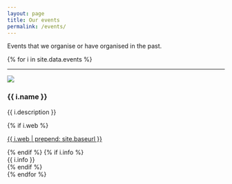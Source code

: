 ```yaml
---
layout: page
title: Our events
permalink: /events/
---
```


Events that we organise or have organised in the past.

{% for i in site.data.events %}
<hr>
<div class="row">
  <div class="col-md-3">
    <img class="image img-responsive" src="{{ "/img/events/" | append: i.image | prepend: site.baseurl }}"/>
  </div>
  <div class="col-md-9">
     <h3>{{ i.name }}</h3>
     <p>{{ i.description }}</p>
     {% if i.web %}
        <p><i class="fa fa-external-link"></i> <a href="{{ i.web | prepend: site.baseurl }}">{{ i.web | prepend: site.baseurl }}</a></p>
     {% endif %}
     {% if i.info %}
     	<div class="alert alert-info" role="alert">{{ i.info }}</div>
     {% endif %}
  </div>
</div>
{% endfor %}



